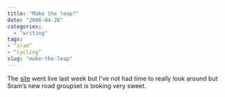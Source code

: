 ```yaml
---
title: "Make the leap?"
date: "2006-04-26"
categories: 
  - "writing"
tags:
- “sram”
- “cycling”
slug: "make-the-leap"
---
```


The [site][1] went live last week but I’ve not had time to really look around but Sram’s new road groupset is looking very sweet.

[1]:	https://www.willyoumaketheleap.com/